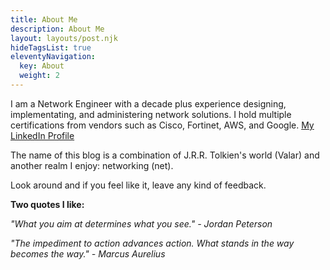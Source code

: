 ```yaml
---
title: About Me
description: About Me
layout: layouts/post.njk
hideTagsList: true
eleventyNavigation:
  key: About
  weight: 2
---
```



I am a Network Engineer with a decade plus experience designing, implementating, and administering network solutions. I hold multiple certifications from vendors such as Cisco, Fortinet, AWS, and  Google. [My LinkedIn Profile](https://www.linkedin.com/in/ashenafi-w-bekele-4938a424)

The name of this blog is a combination of J.R.R. Tolkien's world (Valar) and another realm I enjoy: networking (net). 

Look around and if you feel like it, leave any kind of feedback.

**Two quotes I like:**

*"What you aim at determines what you see." - Jordan Peterson*

*"The impediment to action advances action. What stands in the way becomes the way." - Marcus Aurelius*